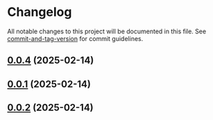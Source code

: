 # Changelog

All notable changes to this project will be documented in this file. See [commit-and-tag-version](https://github.com/absolute-version/commit-and-tag-version) for commit guidelines.

## [0.0.4](https://github.com/rollup/rollup-starter-lib/compare/v0.0.3...v0.0.4) (2025-02-14)

## [0.0.1](https://github.com/rollup/rollup-starter-lib/compare/v0.0.2...v0.0.3) (2025-02-14)

## [0.0.2](https://github.com/rollup/rollup-starter-lib/compare/v1.0.1...v0.0.2) (2025-02-14)


